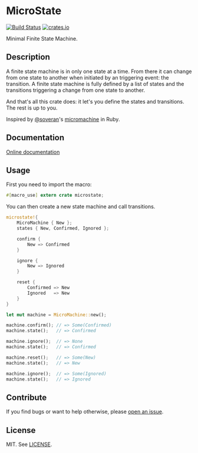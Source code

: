 MicroState
=========

[![Build Status](https://travis-ci.org/badboy/microstate.svg?branch=master)](https://travis-ci.org/badboy/microstate)
[![crates.io](http://meritbadge.herokuapp.com/microstate)](https://crates.io/crates/microstate)

Minimal Finite State Machine.

Description
-----------

A finite state machine is in only one state at a time.
From there it can change from one state to another when initiated by an triggering event: the transition.
A finite state machine is fully defined by a list of states and the transitions triggering a change from one state to another.

And that's all this crate does: it let's you define the states and transitions.
The rest is up to you.

Inspired by [@soveran](https://twitter.com/soveran)'s [micromachine](https://github.com/soveran/micromachine) in Ruby.

Documentation
-------------

[Online documentation](http://badboy.github.io/microstate/microstate)

Usage
-----

First you need to import the macro:

```rust
#[macro_use] extern crate microstate;
```

You can then create a new state machine and call transitions.

```rust
microstate!{
    MicroMachine { New };
    states { New, Confirmed, Ignored };

    confirm {
        New => Confirmed
    }

    ignore {
        New => Ignored
    }

    reset {
        Confirmed => New
        Ignored   => New
    }
}

let mut machine = MicroMachine::new();

machine.confirm(); // => Some(Confirmed)
machine.state();   // => Confirmed

machine.ignore();  // => None
machine.state();   // => Confirmed

machine.reset();   // => Some(New)
machine.state();   // => New

machine.ignore();  // => Some(Ignored)
machine.state();   // => Ignored
```

## Contribute

If you find bugs or want to help otherwise, please [open an issue](https://github.com/badboy/microstate/issues).

## License

MIT. See [LICENSE](LICENSE).
